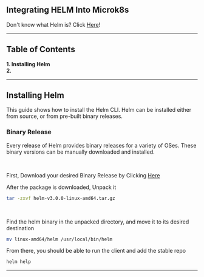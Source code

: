 ## Integrating HELM Into Microk8s

Don't know what Helm is? Click [Here](https://helm.sh/docs/topics/architecture/#the-purpose-of-helm)!

***
## Table of Contents
**1. Installing Helm**<br>
**2.**<br>

***
## Installing Helm
This guide shows how to install the Helm CLI. Helm can be installed either from source, or from pre-built binary releases.

### Binary Release
Every release of Helm provides binary releases for a variety of OSes. These binary versions can be manually downloaded and installed.

<br>

First, Download your desired Binary Release by Clicking [Here](https://github.com/helm/helm/releases)

After the package is downloaded, Unpack it 
```bash
tar -zxvf helm-v3.0.0-linux-amd64.tar.gz
```

<br>

Find the helm binary in the unpacked directory, and move it to its desired destination 
```bash
mv linux-amd64/helm /usr/local/bin/helm
```

From there, you should be able to run the client and add the stable repo
```bash
helm help
```

***
